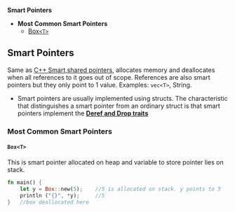 **Smart Pointers**
- **Most Common Smart Pointers**
  - [Box`<T>`](#box)

## Smart Pointers
Same as [C++ Smart,shared pointers](/Languages/Programming_Languages/c++/pointers), allocates memory and deallocates when all references to it goes out of scope. References are also smart pointers but they only point to 1 value. Examples: `vec<T>`, String.
- Smart pointers are usually implemented using structs. The characteristic that distinguishes a smart pointer from an ordinary struct is that smart pointers implement the **[Deref and Drop traits](/Languages/Programming_Languages/Rust)**

### Most Common Smart Pointers
#### `Box<T>`
This is smart pointer allocated on heap and variable to store pointer lies on stack.
```rs
fn main() {
    let y = Box::new(5);    //5 is allocated on stack. y points to 5
    println ("{}", *y);     //5
}   //box deallocated here
```
